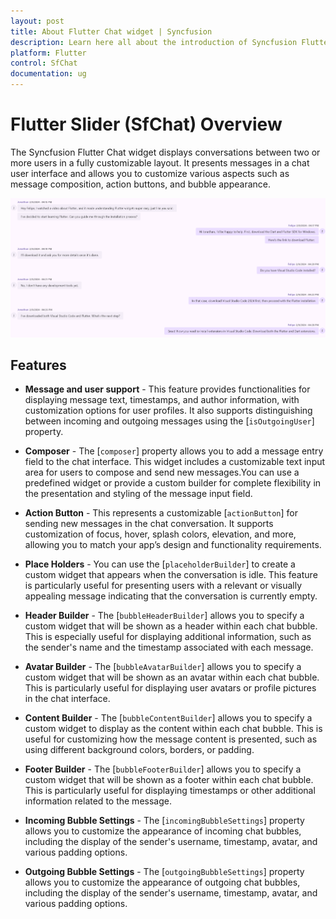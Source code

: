```yaml
---
layout: post
title: About Flutter Chat widget | Syncfusion 
description: Learn here all about the introduction of Syncfusion Flutter Chat (SfChat) widget, its features, and more.
platform: Flutter
control: SfChat
documentation: ug
---
```


# Flutter Slider (SfChat) Overview

The Syncfusion Flutter Chat widget displays conversations between two or more users in a fully customizable layout. It presents messages in a chat user interface and allows you to customize various aspects such as message composition, action buttons, and bubble appearance.

![Chat overview](images/overview/chat-overview.png)

## Features

* **Message and user support** - This feature provides functionalities for displaying message text, timestamps, and author information, with customization options for user profiles. It also supports distinguishing between incoming and outgoing messages using the [`isOutgoingUser`] property.

* **Composer** - The [`composer`] property allows you to add a message entry field to the chat interface. This widget includes a customizable text input area for users to compose and send new messages.You can use a predefined widget or provide a custom builder for complete flexibility in the presentation and styling of the message input field.

* **Action Button** - This represents a customizable [`actionButton`] for sending new messages in the chat conversation. It supports customization of focus, hover, splash colors, elevation, and more, allowing you to match your app’s design and functionality requirements.

* **Place Holders** - You can use the [`placeholderBuilder`] to create a custom widget that appears when the conversation is idle. This feature is particularly useful for presenting users with a relevant or visually appealing message indicating that the conversation is currently empty.

* **Header Builder** - The [`bubbleHeaderBuilder`] allows you to specify a custom widget that will be shown as a header within each chat bubble. This is especially useful for displaying additional information, such as the sender's name and the timestamp associated with each message.

* **Avatar Builder** - The [`bubbleAvatarBuilder`] allows you to specify a custom widget that will be shown as an avatar within each chat bubble.
This is particularly useful for displaying user avatars or profile pictures in the chat interface.

* **Content Builder** - The [`bubbleContentBuilder`] allows you to specify a custom widget to display as the content within each chat bubble. This is useful for customizing how the message content is presented, such as using different background colors, borders, or padding.

* **Footer Builder** - The [`bubbleFooterBuilder`] allows you to specify a custom widget that will be shown as a footer within each chat bubble. This is particularly useful for displaying timestamps or other additional information related to the message.

* **Incoming Bubble Settings** - The [`incomingBubbleSettings`] property allows you to customize the appearance of incoming chat bubbles, including the display of the sender's username, timestamp, avatar, and various padding options.

* **Outgoing Bubble Settings** - The [`outgoingBubbleSettings`] property allows you to customize the appearance of outgoing chat bubbles, including the display of the sender's username, timestamp, avatar, and various padding options.